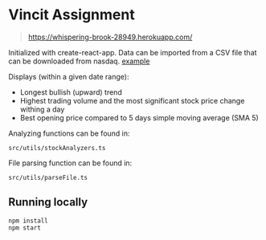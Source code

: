 # Vincit Assignment

> https://whispering-brook-28949.herokuapp.com/

Initialized with create-react-app. Data can be imported from a CSV file that can be downloaded from nasdaq. [example](https://www.nasdaq.com/market-activity/stocks/aapl/historical)

Displays (within a given date range): 
 - Longest bullish (upward) trend
 - Highest trading volume and the most significant stock price change withing a day
 - Best opening price compared to 5 days simple moving average (SMA 5)

Analyzing functions can be found in:
```
src/utils/stockAnalyzers.ts
```

File parsing function can be found in:
```
src/utils/parseFile.ts
```

## Running locally

```
npm install
npm start
```